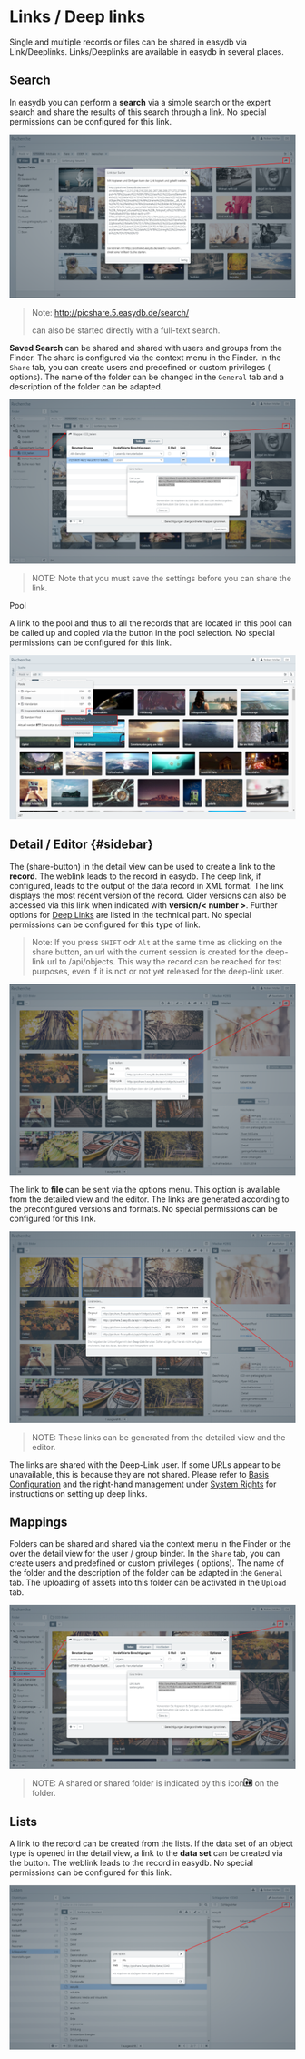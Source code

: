 # Links / Deep links

Single and multiple records or files can be shared in easydb via Link/Deeplinks. Links/Deeplinks are available in easydb in several places.

## Search

In easydb you can perform a **search** via a simple search or the expert search and share the results of this search through a link. No special permissions can be configured for this link.

![Link to search](link_search.png)

> Note: http://picshare.5.easydb.de/search/ <search> can also be started directly with a full-text search.

**Saved Search** can be shared and shared with users and groups from the Finder. The share is configured via the context menu in the Finder. In the <code class="tab">Share</code> tab, you can create users and predefined or custom privileges (<i class =" fa fa-bars "> </i> options). The name of the folder can be changed in the <code class="tab">General</code> tab and a description of the folder can be adapted.

![Link to saved search](link_safed_search.png)

> NOTE: Note that you must save the settings before you can share the link.


Pool

A link to the pool and thus to all the records that are located in this pool can be called up and copied via the <i class = "fa fa-info-circle"> </i> button in the pool selection. No special permissions can be configured for this link.

![Link to the records of a pool](link_pool.png)

## Detail / Editor {#sidebar}

The <i class = "fa fa-share"> </i> (share-button) in the detail view can be used to create a link to the **record**. The weblink leads to the record in easydb. The deep link, if configured, leads to the output of the data record in XML format. The link displays the most recent version of the record. Older versions can also be accessed via this link when indicated with **version/< number >**. Further options for [Deep Links](https://docs.easydb.de/en/technical/api/objects/objects.html) are listed in the technical part. No special permissions can be configured for this type of link. 

> Note: If you press `SHIFT` odr `Alt` at the same time as clicking on the share button, an url with the current session is created for the deep-link url to /api/objects. This way the record can be reached for test purposes, even if it is not or not yet released for the deep-link user.



![Link to the record](link_detail_asset.png)

The link to **file** can be sent via the <i class = "fa fa-ellipsis-v"> </i> options menu. This option is available from the detailed view and the editor. The links are generated according to the preconfigured versions and formats. No special permissions can be configured for this link.

![Link from detail view to the file](link_detail_file.png)

> NOTE: These links can be generated from the detailed view and the editor.

The links are shared with the Deep-Link user. If some URLs appear to be unavailable, this is because they are not shared. Please refer to [Basis Configuration](../../../administration/base-config/base-config.html) and the right-hand management under [System Rights](../../../rightsmanagement/rightsmanagement.html) for instructions on setting up deep links.


## Mappings

Folders can be shared and shared via the context menu in the Finder or the <i class = "fa fa-share"> </i> over the detail view for the user / group binder. In the <code class="tab">Share</code> tab, you can create users and predefined or custom privileges (<i class =" fa fa-bars "> </i> options). The name of the folder and the description of the folder can be adapted in the <code class="tab">General</code> tab. The uploading of assets into this folder can be activated in the <code class="tab">Upload</code> tab.

![Share and share folder](link_collection.png)

> NOTE: A shared or shared folder is indicated by this icon![Shared](collection_shared.png) on ​​the folder.

## Lists

A link to the record can be created from the lists. If the data set of an object type is opened in the detail view, a link to the **data set** can be created via the <i class = "fa fa-share"> </i> button. The weblink leads to the record in easydb. No special permissions can be configured for this link.

![Link to record from list](link_list_keyword.png)